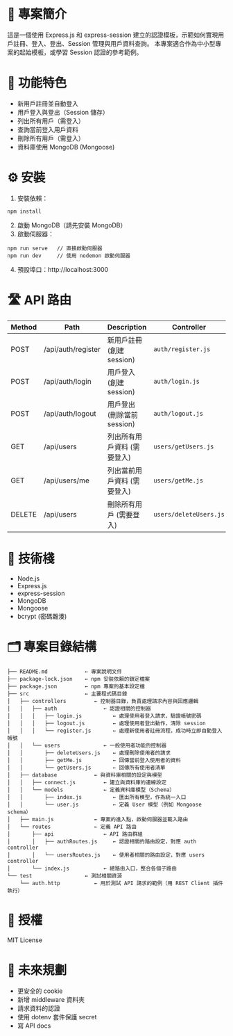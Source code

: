 # 📄 專案簡介
這是一個使用 Express.js 和 express-session 建立的認證模板，示範如何實現用戶註冊、登入、登出、Session 管理與用戶資料查詢。
本專案適合作為中小型專案的起始模板，或學習 Session 認證的參考範例。

# 🌟 功能特色
* 新用戶註冊並自動登入
* 用戶登入與登出（Session 儲存）
* 列出所有用戶（需登入）
* 查詢當前登入用戶資料
* 刪除所有用戶（需登入）
* 資料庫使用 MongoDB (Mongoose)

# ⚙️ 安裝
1. 安裝依賴：
```shell
npm install
```
2. 啟動 MongoDB（請先安裝 MongoDB）
3. 啟動伺服器：
```
npm run serve   // 直接啟動伺服器
npm run dev     // 使用 nodemon 啟動伺服器
```
4. 預設埠口：http://localhost:3000

# 🛣️ API 路由
| Method | Path               | Description                   | Controller                          |
|--------|--------------------|-------------------------------|-------------------------------------|
| POST   | /api/auth/register | 新用戶註冊 (創建session)      | `auth/register.js`                  |
| POST   | /api/auth/login    | 用戶登入 (創建session)        | `auth/login.js`                     |
| POST   | /api/auth/logout   | 用戶登出 (刪除當前session)    | `auth/logout.js`                    |
| GET    | /api/users         | 列出所有用戶資料 (需要登入)   | `users/getUsers.js`                 |
| GET    | /api/users/me      | 列出當前用戶資料 (需要登入)   | `users/getMe.js`                    |
| DELETE | /api/users         | 刪除所有用戶 (需要登入)       | `users/deleteUsers.js`              |

# 🧩 技術棧
* Node.js
* Express.js
* express-session
* MongoDB
* Mongoose
* bcrypt (密碼雜湊)

# 🗂️ 專案目錄結構
```text
├── README.md            ← 專案說明文件
├── package-lock.json    ← npm 安裝依賴的鎖定檔案
├── package.json         ← npm 專案的基本設定檔
├── src                  ← 主要程式碼目錄
│   ├── controllers         ← 控制器目錄，負責處理請求內容與回應邏輯
│   │   ├── auth               ← 認證相關的控制器
│   │   │   ├── login.js          ← 處理使用者登入請求，驗證帳號密碼
│   │   │   ├── logout.js         ← 處理使用者登出動作，清除 session
│   │   │   └── register.js       ← 處理新使用者註冊流程，成功時立即自動登入帳號
│   │   └── users              ← 一般使用者功能的控制器
│   │       ├── deleteUsers.js    ← 處理刪除使用者的請求
│   │       ├── getMe.js          ← 回傳當前登入使用者的資料
│   │       └── getUsers.js       ← 回傳所有使用者清單
│   ├── database            ← 與資料庫相關的設定與模型
│   │   ├── connect.js         ← 建立與資料庫的連線設定
│   │   └── models             ← 定義資料庫模型（Schema）
│   │       ├── index.js          ← 匯出所有模型，作為統一入口
│   │       └── user.js           ← 定義 User 模型（例如 Mongoose schema）
│   ├── main.js             ← 專案的進入點，啟動伺服器並載入路由
│   └── routes              ← 定義 API 路由
│       ├── api                ← API 路由群組
│       │   ├── authRoutes.js     ← 認證相關的路由設定，對應 auth controller
│       │   └── usersRoutes.js    ← 使用者相關的路由設定，對應 users controller
│       └── index.js           ← 總路由入口，整合各個子路由
└── test                 ← 測試相關資源
    └── auth.http           ← 用於測試 API 請求的範例（用 REST Client 插件執行）
```


# 🪪 授權
MIT License

# 📌 未來規劃
* 更安全的 cookie
* 新增 middleware 資料夾
* 請求資料的認證
* 使用 dotenv 套件保護 secret
* 寫 API docs
